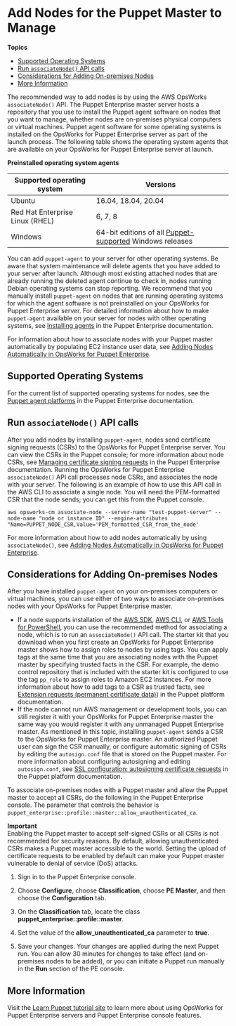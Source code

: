 # Add Nodes for the Puppet Master to Manage<a name="opspup-addnodes"></a>

**Topics**
+ [Supported Operating Systems](#w100ab1b7c19c15c13)
+ [Run `associateNode()` API calls](#w100ab1b7c19c15c15)
+ [Considerations for Adding On\-premises Nodes](#w100ab1b7c19c15c17)
+ [More Information](#w100ab1b7c19c15c19)

The recommended way to add nodes is by using the AWS OpsWorks `associateNode()` API\. The Puppet Enterprise master server hosts a repository that you use to install the Puppet agent software on nodes that you want to manage, whether nodes are on\-premises physical computers or virtual machines\. Puppet agent software for some operating systems is installed on the OpsWorks for Puppet Enterprise server as part of the launch process\. The following table shows the operating system agents that are available on your OpsWorks for Puppet Enterprise server at launch\.


**Preinstalled operating system agents**  

| Supported operating system | Versions | 
| --- | --- | 
| Ubuntu | 16\.04, 18\.04, 20\.04 | 
| Red Hat Enterprise Linux \(RHEL\) | 6, 7, 8 | 
| Windows | 64\-bit editions of all [Puppet\-supported](https://puppet.com/docs/pe/2019.8/supported_operating_systems.html#agent-platforms) Windows releases | 

You can add `puppet-agent` to your server for other operating systems\. Be aware that system maintenance will delete agents that you have added to your server after launch\. Although most existing attached nodes that are already running the deleted agent continue to check in, nodes running Debian operating systems can stop reporting\. We recommend that you manually install `puppet-agent` on nodes that are running operating systems for which the agent software is not preinstalled on your OpsWorks for Puppet Enterprise server\. For detailed information about how to make `puppet-agent` available on your server for nodes with other operating systems, see [Installing agents](https://puppet.com/docs/pe/2019.8/installing_agents.html) in the Puppet Enterprise documentation\.

For information about how to associate nodes with your Puppet master automatically by populating EC2 instance user data, see [Adding Nodes Automatically in OpsWorks for Puppet Enterprise](opspup-unattend-assoc.md)\.

## Supported Operating Systems<a name="w100ab1b7c19c15c13"></a>

For the current list of supported operating systems for nodes, see the [Puppet agent platforms](https://docs.puppet.com/pe/latest/sys_req_os.html#puppet-agent-platforms) in the Puppet Enterprise documentation\.

## Run `associateNode()` API calls<a name="w100ab1b7c19c15c15"></a>

After you add nodes by installing `puppet-agent`, nodes send certificate signing requests \(CSRs\) to the OpsWorks for Puppet Enterprise server\. You can view the CSRs in the Puppet console; for more information about node CSRs, see [Managing certificate signing requests](https://puppet.com/docs/pe/2019.8/adding_and_removing_nodes.html#managing_CSRs) in the Puppet Enterprise documentation\. Running the OpsWorks for Puppet Enterprise `associateNode()` API call processes node CSRs, and associates the node with your server\. The following is an example of how to use this API call in the AWS CLI to associate a single node\. You will need the PEM\-formatted CSR that the node sends; you can get this from the Puppet console\.

```
aws opsworks-cm associate-node --server-name "test-puppet-server" --node-name "node or instance ID" --engine-attributes "Name=PUPPET_NODE_CSR,Value='PEM_formatted_CSR_from_the_node'
```

For more information about how to add nodes automatically by using `associateNode()`, see [Adding Nodes Automatically in OpsWorks for Puppet Enterprise](opspup-unattend-assoc.md)\.

## Considerations for Adding On\-premises Nodes<a name="w100ab1b7c19c15c17"></a>

After you have installed `puppet-agent` on your on\-premises computers or virtual machines, you can use either of two ways to associate on\-premises nodes with your OpsWorks for Puppet Enterprise master\.
+ If a node supports installation of the [AWS SDK](https://aws.amazon.com/tools/), [AWS CLI](https://aws.amazon.com/cli/), or [AWS Tools for PowerShell](https://aws.amazon.com/powershell/), you can use the recommended method for associating a node, which is to run an `associateNode()` API call\. The starter kit that you download when you first create an OpsWorks for Puppet Enterprise master shows how to assign roles to nodes by using tags\. You can apply tags at the same time that you are associating nodes with the Puppet master by specifying trusted facts in the CSR\. For example, the demo control repository that is included with the starter kit is configured to use the tag `pp_role` to assign roles to Amazon EC2 instances\. For more information about how to add tags to a CSR as trusted facts, see [Extension requests \(permanent certificate data\)](https://puppet.com/docs/puppet/5.1/ssl_attributes_extensions.html#extension-requests-permanent-certificate-data)) in the Puppet platform documentation\.
+ If the node cannot run AWS management or development tools, you can still register it with your OpsWorks for Puppet Enterprise master the same way you would register it with any unmanaged Puppet Enterprise master\. As mentioned in this topic, installing `puppet-agent` sends a CSR to the OpsWorks for Puppet Enterprise master\. An authorized Puppet user can sign the CSR manually, or configure automatic signing of CSRs by editing the `autosign.conf` file that is stored on the Puppet master\. For more information about configuring autosigning and editing `autosign.conf`, see [SSL configuration: autosigning certificate requests](https://puppet.com/docs/puppet/5.3/ssl_autosign.html) in the Puppet platform documentation\.

To associate on\-premises nodes with a Puppet master and allow the Puppet master to accept all CSRs, do the following in the Puppet Enterprise console\. The parameter that controls the behavior is `puppet_enterprise::profile::master::allow_unauthenticated_ca`\.

**Important**  
Enabling the Puppet master to accept self\-signed CSRs or all CSRs is not recommended for security reasons\. By default, allowing unauthenticated CSRs makes a Puppet master accessible to the world\. Setting the upload of certificate requests to be enabled by default can make your Puppet master vulnerable to denial of service \(DoS\) attacks\.

1. Sign in to the Puppet Enterprise console\.

1. Choose **Configure**, choose **Classification**, choose **PE Master**, and then choose the **Configuration** tab\.

1. On the **Classification** tab, locate the class **puppet\_enterprise::profile::master**\.

1. Set the value of the **allow\_unauthenticated\_ca** parameter to **true**\.

1. Save your changes\. Your changes are applied during the next Puppet run\. You can allow 30 minutes for changes to take effect \(and on\-premises nodes to be added\), or you can initiate a Puppet run manually in the **Run** section of the PE console\.

## More Information<a name="w100ab1b7c19c15c19"></a>

Visit the [Learn Puppet tutorial site](https://learn.puppet.com/) to learn more about using OpsWorks for Puppet Enterprise servers and Puppet Enterprise console features\.